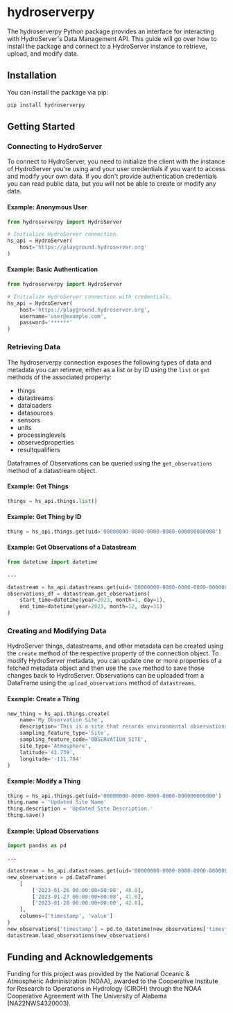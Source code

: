 # hydroserverpy

The hydroserverpy Python package provides an interface for interacting with HydroServer's Data Management API. This guide will go over how to install the package and connect to a HydroServer instance to retrieve, upload, and modify data.

## Installation

You can install the package via pip:

```bash
pip install hydroserverpy
```

## Getting Started

### Connecting to HydroServer

To connect to HydroServer, you need to initialize the client with the instance of HydroServer you're using and your user credentials if you want to access and modify your own data. If you don't provide authentication credentials you can read public data, but you will not be able to create or modify any data.

#### Example: Anonymous User

```python
from hydroserverpy import HydroServer

# Initialize HydroServer connection.
hs_api = HydroServer(
    host='https://playground.hydroserver.org'
)
```

#### Example: Basic Authentication

```python
from hydroserverpy import HydroServer

# Initialize HydroServer connection with credentials.
hs_api = HydroServer(
    host='https://playground.hydroserver.org',
    username='user@example.com',
    password='******'
)
```

### Retrieving Data

The hydroserverpy connection exposes the following types of data and metadata you can retireve, either as a list or by ID using the `list` or `get` methods of the associated property:

* things
* datastreams
* dataloaders
* datasources
* sensors
* units
* processinglevels
* observedproperties
* resultqualifiers

Dataframes of Observations can be queried using the `get_observations` method of a datastream object.

#### Example: Get Things
```python
things = hs_api.things.list()
```

#### Example: Get Thing by ID
```python
thing = hs_api.things.get(uid='00000000-0000-0000-0000-000000000000')
```

#### Example: Get Observations of a Datastream
```python
from datetime import datetime

...

datastream = hs_api.datastreams.get(uid='00000000-0000-0000-0000-000000000000')
observations_df = datastream.get_observations(
    start_time=datetime(year=2023, month=1, day=1),
    end_time=datetime(year=2023, month=12, day=31)
)
```

### Creating and Modifying Data

HydroServer things, datastreams, and other metadata can be created using the `create` method of the respective property of the connection object. To modify HydroServer metadata, you can update one or more properties of a fetched metadata object and then use the `save` method to save those changes back to HydroServer. Observations can be uploaded from a DataFrame using the `upload_observations` method of `datastreams`.

#### Example: Create a Thing

```python
new_thing = hs_api.things.create(
    name='My Observation Site',
    description='This is a site that records environmental observations.'
    sampling_feature_type='Site',
    sampling_feature_code='OBSERVATION_SITE',
    site_type='Atmosphere',
    latitude='41.739',
    longitude='-111.794'
)
```

#### Example: Modify a Thing

```python
thing = hs_api.things.get(uid='00000000-0000-0000-0000-000000000000')
thing.name = 'Updated Site Name'
thing.description = 'Updated Site Description.'
thing.save()
```

#### Example: Upload Observations

```python
import pandas as pd

...

datastream = hs_api.datastreams.get(uid='00000000-0000-0000-0000-000000000000')
new_observations = pd.DataFrame(
    [
        ['2023-01-26 00:00:00+00:00', 40.0],
        ['2023-01-27 00:00:00+00:00', 41.0],
        ['2023-01-28 00:00:00+00:00', 42.0],
    ],
    columns=['timestamp', 'value']
)
new_observations['timestamp'] = pd.to_datetime(new_observations['timestamp'])
datastream.load_observations(new_observations)
```


## Funding and Acknowledgements

Funding for this project was provided by the National Oceanic & Atmospheric Administration (NOAA), awarded to the Cooperative Institute for Research to Operations in Hydrology (CIROH) through the NOAA Cooperative Agreement with The University of Alabama (NA22NWS4320003).
